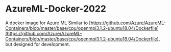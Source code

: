 # AzureML-Docker-2022
A docker image for Azure ML
Similar to [https://github.com/Azure/AzureML-Containers/blob/master/base/cpu/openmpi3.1.2-ubuntu18.04/Dockerfile](https://github.com/Azure/AzureML-Containers/blob/master/base/cpu/openmpi3.1.2-ubuntu18.04/Dockerfile), but designed for development. 

